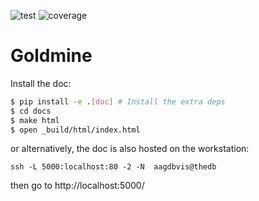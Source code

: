 ![test](https://gitlab.com/tgaudin/goldmine/badges/master/pipeline.svg) ![coverage](https://gitlab.com/tgaudin/goldmine/badges/master/coverage.svg)

# Goldmine

Install the doc:

```bash
$ pip install -e .[doc] # Install the extra deps
$ cd docs
$ make html
$ open _build/html/index.html
```

or alternatively, the doc is also hosted on the workstation:

```
ssh -L 5000:localhost:80 -2 -N  aagdbvis@thedb
```

then go to http://localhost:5000/
